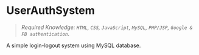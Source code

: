 # UserAuthSystem
> *Required Knowledge: `HTML`, `CSS`, `JavaScript`, `MySQL`, `PHP/JSP`, `Google & FB authentication`*.    

A simple login-logout system using MySQL database.  


